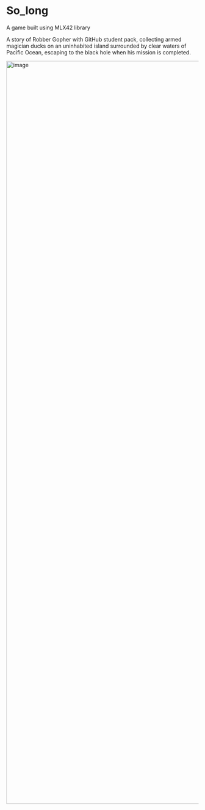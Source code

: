 # So_long
A game built using MLX42 library


A story of Robber Gopher with GitHub student pack, collecting armed magician ducks on an uninhabited island surrounded by clear waters of Pacific Ocean, escaping to the black hole when his mission is completed. 

<img width="1946" alt="image" src="https://user-images.githubusercontent.com/61906394/159176213-4ae277fc-1d46-4eca-9f68-2c1b3d29c6c2.png">
